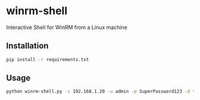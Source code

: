 # winrm-shell
Interactive Shell for WinRM from a Linux machine

## Installation

```bash
pip install -r requirements.txt
```

## Usage

```bash
python winrm-shell.py -s 192.168.1.20 -u admin -p SuperPassword123 -d test.local
```
